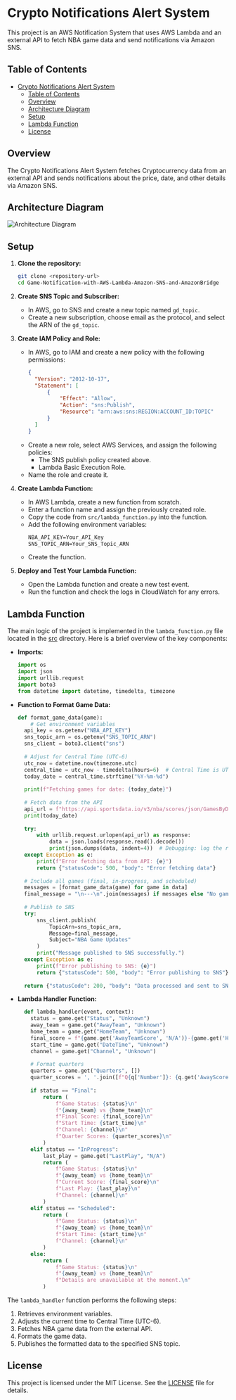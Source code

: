 # Crypto Notifications Alert System 

This project is an AWS Notification System that uses AWS Lambda and an external API to fetch NBA game data and send notifications via Amazon SNS.

## Table of Contents

- [Crypto Notifications Alert System](#crypto-notifications-alert-system)
  - [Table of Contents](#table-of-contents)
  - [Overview](#overview)
  - [Architecture Diagram](#architecture-diagram)
  - [Setup](#setup)
  - [Lambda Function](#lambda-function)
  - [License](#license)

## Overview 

The Crypto Notifications Alert System fetches Cryptocurrency data from an external API and sends notifications about the price, date, and other details via Amazon SNS.

## Architecture Diagram
![Architecture Diagram](img/architecture.drawio)

## Setup

1. **Clone the repository:**
    ```sh
    git clone <repository-url>
    cd Game-Notification-with-AWS-Lambda-Amazon-SNS-and-AmazonBridge
    ```

2. **Create SNS Topic and Subscriber:**
    - In AWS, go to SNS and create a new topic named `gd_topic`.
    - Create a new subscription, choose email as the protocol, and select the ARN of the `gd_topic`.

3. **Create IAM Policy and Role:**
    - In AWS, go to IAM and create a new policy with the following permissions:
        ```json
        {
          "Version": "2012-10-17",
          "Statement": [
              {
                  "Effect": "Allow",
                  "Action": "sns:Publish",
                  "Resource": "arn:aws:sns:REGION:ACCOUNT_ID:TOPIC"
              }
          ]
        }
        ```
    - Create a new role, select AWS Services, and assign the following policies:
        - The SNS publish policy created above.
        - Lambda Basic Execution Role.
    - Name the role and create it.

4. **Create Lambda Function:**
    - In AWS Lambda, create a new function from scratch.
    - Enter a function name and assign the previously created role.
    - Copy the code from `src/lambda_function.py` into the function.
    - Add the following environment variables:
        ```txt
        NBA_API_KEY=Your_API_Key
        SNS_TOPIC_ARN=Your_SNS_Topic_ARN
        ```
    - Create the function.

5. **Deploy and Test Your Lambda Function:**
    - Open the Lambda function and create a new test event.
    - Run the function and check the logs in CloudWatch for any errors.

## Lambda Function

The main logic of the project is implemented in the `lambda_function.py` file located in the [src](http://_vscodecontentref_/1) directory. Here is a brief overview of the key components:

- **Imports:**
    ```python
    import os
    import json
    import urllib.request
    import boto3
    from datetime import datetime, timedelta, timezone
    ```

- **Function to Format Game Data:**
    ```python
    def format_game_data(game):
        # Get environment variables
      api_key = os.getenv("NBA_API_KEY")
      sns_topic_arn = os.getenv("SNS_TOPIC_ARN")
      sns_client = boto3.client("sns")
      
      # Adjust for Central Time (UTC-6)
      utc_now = datetime.now(timezone.utc)
      central_time = utc_now - timedelta(hours=6)  # Central Time is UTC-6
      today_date = central_time.strftime("%Y-%m-%d")
      
      print(f"Fetching games for date: {today_date}")
      
      # Fetch data from the API
      api_url = f"https://api.sportsdata.io/v3/nba/scores/json/GamesByDate/{today_date}?key={api_key}"
      print(today_date)
      
      try:
          with urllib.request.urlopen(api_url) as response:
              data = json.loads(response.read().decode())
              print(json.dumps(data, indent=4))  # Debugging: log the raw data
      except Exception as e:
          print(f"Error fetching data from API: {e}")
          return {"statusCode": 500, "body": "Error fetching data"}
      
      # Include all games (final, in-progress, and scheduled)
      messages = [format_game_data(game) for game in data]
      final_message = "\n---\n".join(messages) if messages else "No games available for today."
      
      # Publish to SNS
      try:
          sns_client.publish(
              TopicArn=sns_topic_arn,
              Message=final_message,
              Subject="NBA Game Updates"
          )
          print("Message published to SNS successfully.")
      except Exception as e:
          print(f"Error publishing to SNS: {e}")
          return {"statusCode": 500, "body": "Error publishing to SNS"}
      
      return {"statusCode": 200, "body": "Data processed and sent to SNS"}
    ```

- **Lambda Handler Function:**
    ```python
      def lambda_handler(event, context):
        status = game.get("Status", "Unknown")
        away_team = game.get("AwayTeam", "Unknown")
        home_team = game.get("HomeTeam", "Unknown")
        final_score = f"{game.get('AwayTeamScore', 'N/A')}-{game.get('HomeTeamScore', 'N/A')}"
        start_time = game.get("DateTime", "Unknown")
        channel = game.get("Channel", "Unknown")
        
        # Format quarters
        quarters = game.get("Quarters", [])
        quarter_scores = ', '.join([f"Q{q['Number']}: {q.get('AwayScore', 'N/A')}-{q.get('HomeScore', 'N/A')}" for q in quarters])
        
        if status == "Final":
            return (
                f"Game Status: {status}\n"
                f"{away_team} vs {home_team}\n"
                f"Final Score: {final_score}\n"
                f"Start Time: {start_time}\n"
                f"Channel: {channel}\n"
                f"Quarter Scores: {quarter_scores}\n"
            )
        elif status == "InProgress":
            last_play = game.get("LastPlay", "N/A")
            return (
                f"Game Status: {status}\n"
                f"{away_team} vs {home_team}\n"
                f"Current Score: {final_score}\n"
                f"Last Play: {last_play}\n"
                f"Channel: {channel}\n"
            )
        elif status == "Scheduled":
            return (
                f"Game Status: {status}\n"
                f"{away_team} vs {home_team}\n"
                f"Start Time: {start_time}\n"
                f"Channel: {channel}\n"
            )
        else:
            return (
                f"Game Status: {status}\n"
                f"{away_team} vs {home_team}\n"
                f"Details are unavailable at the moment.\n"
            )
    ```

The `lambda_handler` function performs the following steps:
1. Retrieves environment variables.
2. Adjusts the current time to Central Time (UTC-6).
3. Fetches NBA game data from the external API.
4. Formats the game data.
5. Publishes the formatted data to the specified SNS topic.

## License

This project is licensed under the MIT License. See the [LICENSE](http://_vscodecontentref_/2) file for details.
